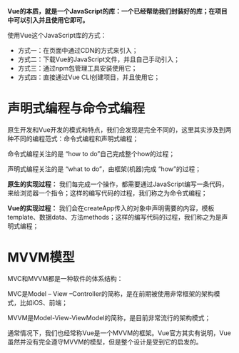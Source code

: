 


**Vue的本质，就是一个JavaScript的库：一个已经帮助我们封装好的库；在项目中可以引入并且使用它即可。**

使用Vue这个JavaScript库的方式：
- 方式一：在页面中通过CDN的方式来引入；
- 方式二：下载Vue的JavaScript文件，并且自己手动引入；
- 方式三：通过npm包管理工具安装使用它；
- 方式四：直接通过Vue CLI创建项目，并且使用它；

# 声明式编程与命令式编程

原生开发和Vue开发的模式和特点，我们会发现是完全不同的，这里其实涉及到两种不同的编程范式：命令式编程和声明式编程；

命令式编程关注的是 “how to do”自己完成整个how的过程；

声明式编程关注的是 “what to do”，由框架(机器)完成 “how”的过程；

**原生的实现过程：** 我们每完成一个操作，都需要通过JavaScript编写一条代码，来给浏览器一个指令；这样的编写代码的过程，我们称之为命令式编程；

**Vue的实现过程：** 我们会在createApp传入的对象中声明需要的内容，模板template、数据data、方法methods；这样的编写代码的过程，我们称之为是声明式编程；


# MVVM模型

MVC和MVVM都是一种软件的体系结构：

MVC是Model – View –Controller的简称，是在前期被使用非常框架的架构模式，比如iOS、前端；

MVVM是Model-View-ViewModel的简称，是目前非常流行的架构模式；

通常情况下，我们也经常称Vue是一个MVVM的框架。Vue官方其实有说明，Vue虽然并没有完全遵守MVVM的模型，但是整个设计是受到它的启发的。


